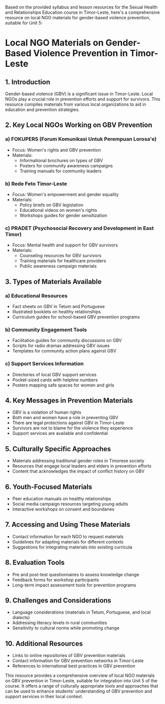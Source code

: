 Based on the provided syllabus and lesson resources for the Sexual Health and Relationships Education course in Timor-Leste, here's a comprehensive resource on local NGO materials for gender-based violence prevention, suitable for Unit 5:

# Local NGO Materials on Gender-Based Violence Prevention in Timor-Leste

## 1. Introduction
Gender-based violence (GBV) is a significant issue in Timor-Leste. Local NGOs play a crucial role in prevention efforts and support for survivors. This resource compiles materials from various local organizations to aid in education and prevention strategies.

## 2. Key Local NGOs Working on GBV Prevention

### a) FOKUPERS (Forum Komunikasi Untuk Perempuan Lorosa'e)
- Focus: Women's rights and GBV prevention
- Materials:
  * Informational brochures on types of GBV
  * Posters for community awareness campaigns
  * Training manuals for community leaders

### b) Rede Feto Timor-Leste
- Focus: Women's empowerment and gender equality
- Materials:
  * Policy briefs on GBV legislation
  * Educational videos on women's rights
  * Workshops guides for gender sensitization

### c) PRADET (Psychosocial Recovery and Development in East Timor)
- Focus: Mental health and support for GBV survivors
- Materials:
  * Counseling resources for GBV survivors
  * Training materials for healthcare providers
  * Public awareness campaign materials

## 3. Types of Materials Available

### a) Educational Resources
- Fact sheets on GBV in Tetum and Portuguese
- Illustrated booklets on healthy relationships
- Curriculum guides for school-based GBV prevention programs

### b) Community Engagement Tools
- Facilitation guides for community discussions on GBV
- Scripts for radio dramas addressing GBV issues
- Templates for community action plans against GBV

### c) Support Services Information
- Directories of local GBV support services
- Pocket-sized cards with helpline numbers
- Posters mapping safe spaces for women and girls

## 4. Key Messages in Prevention Materials

- GBV is a violation of human rights
- Both men and women have a role in preventing GBV
- There are legal protections against GBV in Timor-Leste
- Survivors are not to blame for the violence they experience
- Support services are available and confidential

## 5. Culturally Specific Approaches

- Materials addressing traditional gender roles in Timorese society
- Resources that engage local leaders and elders in prevention efforts
- Content that acknowledges the impact of conflict history on GBV

## 6. Youth-Focused Materials

- Peer education manuals on healthy relationships
- Social media campaign resources targeting young adults
- Interactive workshops on consent and boundaries

## 7. Accessing and Using These Materials

- Contact information for each NGO to request materials
- Guidelines for adapting materials for different contexts
- Suggestions for integrating materials into existing curricula

## 8. Evaluation Tools

- Pre and post-test questionnaires to assess knowledge change
- Feedback forms for workshop participants
- Long-term impact assessment tools for prevention programs

## 9. Challenges and Considerations

- Language considerations (materials in Tetum, Portuguese, and local dialects)
- Addressing literacy levels in rural communities
- Sensitivity to cultural norms while promoting change

## 10. Additional Resources

- Links to online repositories of GBV prevention materials
- Contact information for GBV prevention networks in Timor-Leste
- References to international best practices in GBV prevention

This resource provides a comprehensive overview of local NGO materials on GBV prevention in Timor-Leste, suitable for integration into Unit 5 of the course. It offers a range of culturally appropriate tools and approaches that can be used to enhance students' understanding of GBV prevention and support services in their local context.